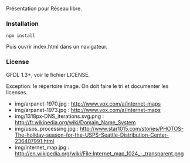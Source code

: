 Présentation pour Réseau libre.

### Installation

```
npm install
```

Puis ouvrir index.html dans un navigateur.

### License

GFDL 1.3+, voir le fichier LICENSE.

Exception: le répertoire image. On doit faire le tri et documenter les licenses.

* img/arpanet-1970.jpg : http://www.vox.com/a/internet-maps
* img/arpanet-1973.jpg : http://www.vox.com/a/internet-maps
* img/1318px-DNS_iterations.svg.png : http://fr.wikipedia.org/wiki/Domain_Name_System
* img/usps_processing.jpg : http://www.star1015.com/stories/PHOTOS-The-holiday-season-for-the-USPS-Seattle-Distribution-Center-236407991.html
* img/internet_map.jpg : http://en.wikipedia.org/wiki/File:Internet_map_1024_-_transparent.png
